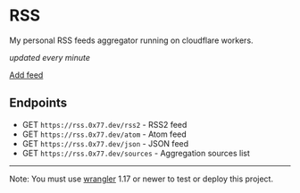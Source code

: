 # RSS

My personal RSS feeds aggregator running on cloudflare workers.

_updated every minute_

[Add feed](https://rss.0x77.dev/add)

## Endpoints

- GET `https://rss.0x77.dev/rss2` - RSS2 feed
- GET `https://rss.0x77.dev/atom` - Atom feed
- GET `https://rss.0x77.dev/json` - JSON feed
- GET `https://rss.0x77.dev/sources` - Aggregation sources list

---

Note: You must use [wrangler](https://developers.cloudflare.com/workers/cli-wrangler/install-update) 1.17 or newer to test or deploy this project.
